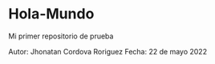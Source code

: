 # Hola-Mundo
Mi primer repositorio de prueba

Autor: Jhonatan Cordova Roriguez
Fecha: 22 de mayo 2022
